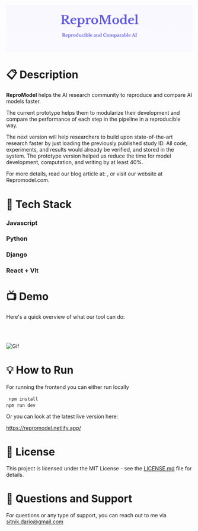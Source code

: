 
![Header Image](pic1)

# :clipboard: Description

  

**ReproModel**  helps the AI research community to reproduce and compare AI models faster.

The current prototype helps them to modularize their development and compare the performance of each step in the pipeline in a reproducible way.

The next version will help researchers to build upon state-of-the-art research faster by just loading the previously published study ID. All code, experiments, and results would already be verified, and stored in the system. The prototype version helped us reduce the time for model development, computation, and writing by at least 40%.

  

For more details, read our blog article at: , or visit our website at Repromodel.com.


  

# :wrench: Tech Stack

### Javascript

### Python

### Django

### React + Vit  

# :tv: Demo

  Here's a quick overview of what our tool can do:

<br>  <br>

![Gif](gif1) 


  

# :bulb: How to Run

For running the frontend you can either run locally<br>

<code> npm install<br>npm run dev </code>  <br>

Or you can look at the latest live version here: <br>

https://repromodel.netlify.app/

  

# :page_facing_up: License

  

This project is licensed under the MIT License - see the [LICENSE.md](LICENSE.md) file for details.

  
  

# :email:  Questions and Support

For questions or any type of support, you can reach out to me via sitnik.dario@gmail.com
